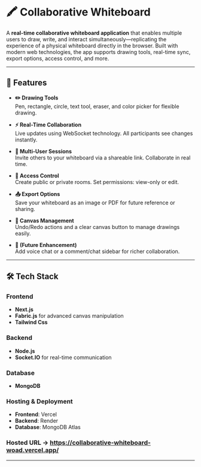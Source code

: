 # 🖍️ Collaborative Whiteboard

A **real-time collaborative whiteboard application** that enables multiple users to draw, write, and interact simultaneously—replicating the experience of a physical whiteboard directly in the browser. Built with modern web technologies, the app supports drawing tools, real-time sync, export options, access control, and more.

---

## 🚀 Features

- **✏️ Drawing Tools**  
  Pen, rectangle, circle, text tool, eraser, and color picker for flexible drawing.

- **⚡ Real-Time Collaboration**  
  Live updates using WebSocket technology. All participants see changes instantly.

- **👥 Multi-User Sessions**  
  Invite others to your whiteboard via a shareable link. Collaborate in real time.

- **🔐 Access Control**  
  Create public or private rooms. Set permissions: view-only or edit.

- **📤 Export Options**  
  Save your whiteboard as an image or PDF for future reference or sharing.

- **🧹 Canvas Management**  
  Undo/Redo actions and a clear canvas button to manage drawings easily.

- **💬 (Future Enhancement)**  
  Add voice chat or a comment/chat sidebar for richer collaboration.

---

## 🛠️ Tech Stack

### Frontend
- **Next.js**
- **Fabric.js** for advanced canvas manipulation
- **Tailwind Css**

### Backend
- **Node.js**
- **Socket.IO** for real-time communication

### Database
- **MongoDB**

### Hosting & Deployment
- **Frontend**: Vercel 
- **Backend**: Render
- **Database**: MongoDB Atlas

### Hosted URL -> https://collaborative-whiteboard-woad.vercel.app/

---


